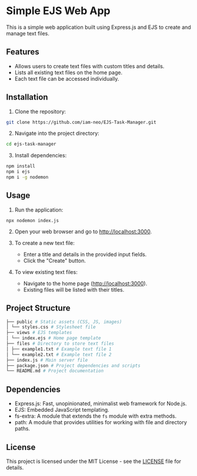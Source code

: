 # Simple EJS Web App

This is a simple web application built using Express.js and EJS to create and manage text files.

## Features

- Allows users to create text files with custom titles and details.
- Lists all existing text files on the home page.
- Each text file can be accessed individually.

## Installation

1. Clone the repository:

```bash
git clone https://github.com/iam-neo/EJS-Task-Manager.git
```

2. Navigate into the project directory:

```bash
cd ejs-task-manager
```

3. Install dependencies:
```bash
npm install
npm i ejs
npm i -g nodemon
```

## Usage

1. Run the application:

```
npx nodemon index.js
```

2. Open your web browser and go to [http://localhost:3000](http://localhost:3000).

3. To create a new text file:
   - Enter a title and details in the provided input fields.
   - Click the "Create" button.

4. To view existing text files:
   - Navigate to the home page ([http://localhost:3000](http://localhost:3000)).
   - Existing files will be listed with their titles.

## Project Structure

```bash
├── public # Static assets (CSS, JS, images)
│ └── styles.css # Stylesheet file
├── views # EJS templates
│ └── index.ejs # Home page template
├── files # Directory to store text files
│ ├── example1.txt # Example text file 1
│ └── example2.txt # Example text file 2
├── index.js # Main server file
├── package.json # Project dependencies and scripts
└── README.md # Project documentation
```

## Dependencies

- Express.js: Fast, unopinionated, minimalist web framework for Node.js.
- EJS: Embedded JavaScript templating.
- fs-extra: A module that extends the `fs` module with extra methods.
- path: A module that provides utilities for working with file and directory paths.

## License

This project is licensed under the MIT License - see the [LICENSE](LICENSE.txt) file for details.
